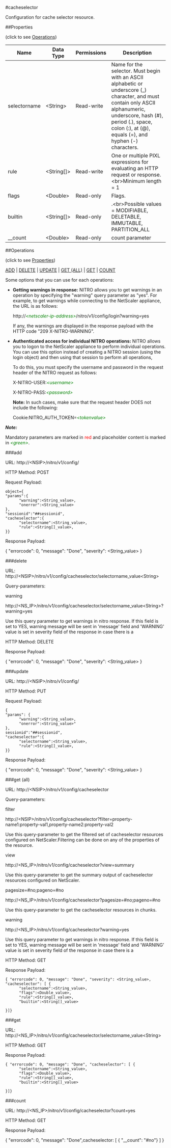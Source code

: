 #cacheselector

Configuration for cache selector resource.


##Properties 
<span>(click to see [Operations](#operations))</span>


<table><thead><tr><th>Name</th><th> Data Type</th><th> Permissions</th><th>Description</th></tr></thead><tbody><tr><td>selectorname</td><td>&lt;String></td><td>Read-write</td><td>Name for the selector. Must begin with an ASCII alphabetic or underscore (_) character, and must contain only ASCII alphanumeric, underscore, hash (#), period (.), space, colon (:), at (@), equals (=), and hyphen (-) characters.</td><tr><tr><td>rule</td><td>&lt;String[]></td><td>Read-write</td><td>One or multiple PIXL expressions for evaluating an HTTP request or response.&lt;br>Minimum length = 1</td><tr><tr><td>flags</td><td>&lt;Double></td><td>Read-only</td><td>Flags.</td><tr><tr><td>builtin</td><td>&lt;String[]></td><td>Read-only</td><td>.&lt;br>Possible values = MODIFIABLE, DELETABLE, IMMUTABLE, PARTITION_ALL</td><tr><tr><td>__count</td><td>&lt;Double></td><td>Read-only</td><td>count parameter</td><tr></tbody></table>
##Operations 
<span>(click to see [Properties](#properties))</span>


[ADD](#add) | [DELETE](#delete) | [UPDATE](#update) | [GET (ALL)](#get-(all)) | [GET](#get) | [COUNT](#count)


Some options that you can use for each operations:
<ul><li><p><b>Getting warnings in response:</b> NITRO allows you to get warnings in an operation by specifying the "warning" query parameter as "yes". For example, to get warnings while connecting to the NetScaler appliance, the URL is as follows:</p><p>http://<span style="color:green;font-style:italic;">&lt;netscaler-ip-address&gt;</span>/nitro/v1/config/login?warning=yes</p><p>If any, the warnings are displayed in the response payload with the HTTP code "209 X-NITRO-WARNING".</p></li><li><p><b>Authenticated access for individual NITRO operations:</b> NITRO allows you to logon to the NetScaler appliance to perform individual operations. You can use this option instead of creating a NITRO session (using the login object) and then using that session to perform all operations,</p><p>To do this, you must specify the username and password in the request header of the NITRO request as follows:</p><p>X-NITRO-USER:<span style="color:green;font-style:italic;">&lt;username&gt;</span></p><p>X-NITRO-PASS:<span style="color:green;font-style:italic;">&lt;password&gt;</span></p><p><b>Note:</b> In such cases, make sure that the request header DOES not include the following:</p><p>Cookie:NITRO_AUTH_TOKEN=<span style="color:green;font-style:italic;">&lt;tokenvalue&gt;</span></p></li></ul>



***Note:*** 
Mandatory parameters are marked in <span style="color:#FF0000;">red</span> and placeholder content is marked in <span style="color:green;font-style:italic">&lt;green&gt;</span>.

###add



URL: http://&lt;NSIP&gt;/nitro/v1/config/
HTTP Method: POST
Request Payload: ```object={"params":{      "warning":<String_value>,      "onerror":<String_value>},"sessionid":"##sessionid","cacheselector":{      "selectorname":<String_value>,      "rule":<String[]_value>,}}```
Response Payload: 
{ "errorcode": 0, "message": "Done", "severity": <String_value> }


###delete



URL: http://&lt;NSIP&gt;/nitro/v1/config/cacheselector/selectorname_value&lt;String&gt;
Query-parameters:
warning
http://&lt;NS_IP&gt;/nitro/v1/config/cacheselector/selectorname_value&lt;String&gt;?warning=yes
Use this query parameter to get warnings in nitro response. If this field is set to YES, warning message will be sent in 'message' field and 'WARNING' value is set in severity field of the response in case there is a



HTTP Method: DELETE
Response Payload: 
{ "errorcode": 0, "message": "Done", "severity": <String_value> }


###update



URL: http://&lt;NSIP&gt;/nitro/v1/config/
HTTP Method: PUT
Request Payload: ```{"params": {      "warning":<String_value>,      "onerror":<String_value>"},sessionid":"##sessionid","cacheselector":{      "selectorname":<String_value>,      "rule":<String[]_value>,}}```
Response Payload: 
{ "errorcode": 0, "message": "Done", "severity": <String_value> }


###get (all)



URL: http://&lt;NSIP&gt;/nitro/v1/config/cacheselector
Query-parameters:
filter
http://&lt;NSIP&gt;/nitro/v1/config/cacheselector?filter=property-name1:property-val1,property-name2:property-val2
Use this query-parameter to get the filtered set of cacheselector resources configured on NetScaler.Filtering can be done on any of the properties of the resource.


view
http://&lt;NS_IP&gt;/nitro/v1/config/cacheselector?view=summary
Use this query-parameter to get the summary output of cacheselector resources configured on NetScaler.


pagesize=#no;pageno=#no
http://&lt;NS_IP&gt;/nitro/v1/config/cacheselector?pagesize=#no;pageno=#no
Use this query-parameter to get the cacheselector resources in chunks.


warning
http://&lt;NS_IP&gt;/nitro/v1/config/cacheselector?warning=yes
Use this query parameter to get warnings in nitro response. If this field is set to YES, warning message will be sent in 'message' field and 'WARNING' value is set in severity field of the response in case there is a



HTTP Method: GET
Response Payload: ```{ "errorcode": 0, "message": "Done", "severity": <String_value>, "cacheselector": [ {      "selectorname":<String_value>,      "flags":<Double_value>,      "rule":<String[]_value>,      "builtin":<String[]_value>}]}```



###get



URL: http://&lt;NS_IP&gt;/nitro/v1/config/cacheselector/selectorname_value&lt;String&gt;
HTTP Method: GET
Response Payload: ```{ "errorcode": 0, "message": "Done", "cacheselector": [ {      "selectorname":<String_value>,      "flags":<Double_value>,      "rule":<String[]_value>,      "builtin":<String[]_value>}]}```



###count



URL: http://&lt;NS_IP&gt;/nitro/v1/config/cacheselector?count=yes
HTTP Method: GET
Response Payload: 
{ "errorcode": 0, "message": "Done",cacheselector: [ { "__count": "#no"} ] }


